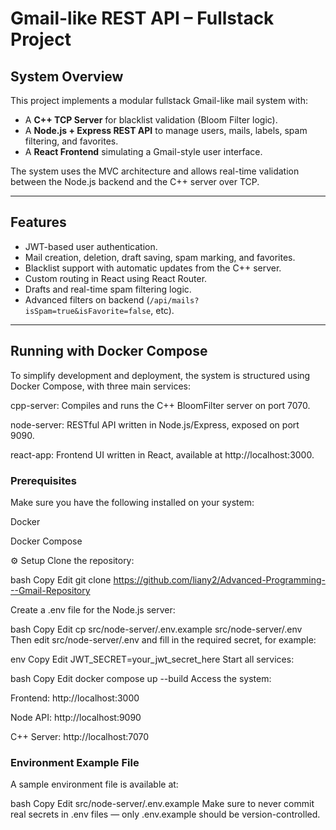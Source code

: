 #  Gmail-like REST API – Fullstack Project

##  System Overview

This project implements a modular fullstack Gmail-like mail system with:
-  A **C++ TCP Server** for blacklist validation (Bloom Filter logic).
-  A **Node.js + Express REST API** to manage users, mails, labels, spam filtering, and favorites.
-  A **React Frontend** simulating a Gmail-style user interface.

The system uses the MVC architecture and allows real-time validation between the Node.js backend and the C++ server over TCP.

---

##  Features
- JWT-based user authentication.
- Mail creation, deletion, draft saving, spam marking, and favorites.
- Blacklist support with automatic updates from the C++ server.
- Custom routing in React using React Router.
- Drafts and real-time spam filtering logic.
- Advanced filters on backend (`/api/mails?isSpam=true&isFavorite=false`, etc).

---

## Running with Docker Compose
To simplify development and deployment, the system is structured using Docker Compose, with three main services:

cpp-server: Compiles and runs the C++ BloomFilter server on port 7070.

node-server: RESTful API written in Node.js/Express, exposed on port 9090.

react-app: Frontend UI written in React, available at http://localhost:3000.

### Prerequisites
Make sure you have the following installed on your system:

Docker

Docker Compose

⚙ Setup
Clone the repository:

bash
Copy
Edit
git clone https://github.com/liany2/Advanced-Programming---Gmail-Repository

Create a .env file for the Node.js server:

bash
Copy
Edit
cp src/node-server/.env.example src/node-server/.env
Then edit src/node-server/.env and fill in the required secret, for example:

env
Copy
Edit
JWT_SECRET=your_jwt_secret_here
Start all services:

bash
Copy
Edit
docker compose up --build
Access the system:

Frontend: http://localhost:3000

Node API: http://localhost:9090

C++ Server: http://localhost:7070

### Environment Example File
A sample environment file is available at:

bash
Copy
Edit
src/node-server/.env.example
Make sure to never commit real secrets in .env files — only .env.example should be version-controlled.

